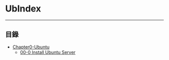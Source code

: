 # UbIndex

* * *
## 目錄

-   [Chapter0-Ubuntu](#)
    -   [00-0 Install Ubuntu Server](https://github.com/CDS-ZUKYUN/OS_Ubuntu/blob/main/Book/00-0%20Install%20Ubuntu%20Server.md)
